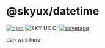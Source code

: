 # @skyux/datetime

[![npm](https://img.shields.io/npm/v/@skyux/datetime.svg)](https://www.npmjs.com/package/@skyux/datetime)
![SKY UX CI](https://github.com/blackbaud/skyux-datetime/workflows/SKY%20UX%20CI/badge.svg)
[![coverage](https://codecov.io/gh/blackbaud/skyux-datetime/branch/master/graphs/badge.svg?branch=master)](https://codecov.io/gh/blackbaud/skyux-datetime/branch/master)

dan wuz here
